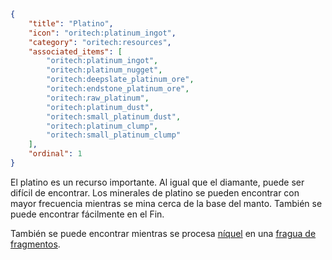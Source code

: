 ```json
{
	"title": "Platino",
	"icon": "oritech:platinum_ingot",
	"category": "oritech:resources",
	"associated_items": [
		"oritech:platinum_ingot",
		"oritech:platinum_nugget",
		"oritech:deepslate_platinum_ore",
		"oritech:endstone_platinum_ore",
		"oritech:raw_platinum",
		"oritech:platinum_dust",
		"oritech:small_platinum_dust",
		"oritech:platinum_clump",
		"oritech:small_platinum_clump"
	],
	"ordinal": 1
}
```

El platino es un recurso importante. Al igual que el diamante, puede ser difícil de encontrar. Los minerales de platino se pueden encontrar con mayor frecuencia mientras se mina cerca de la base del manto. También se puede encontrar fácilmente en el Fin.

También se puede encontrar mientras se procesa [níquel](^oritech:resources/nickel) en una [fragua de fragmentos](^oritech:processing/fragment_forge).
